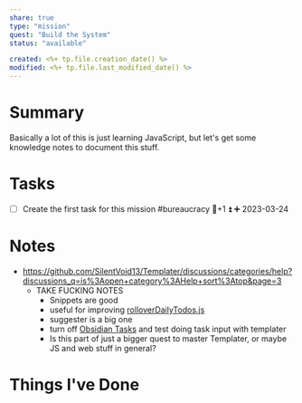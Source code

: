 ```yaml
---
share: true
type: "mission"
quest: "Build the System"
status: "available"

created: <%+ tp.file.creation_date() %> 
modified: <%+ tp.file.last_modified_date() %>
---
```

 
# Summary
Basically a lot of this is just learning JavaScript, but let's get some knowledge notes to document this stuff.
# Tasks
- [ ] Create the first task for this mission #bureaucracy 🥄+1 ⏫ ➕ 2023-03-24

# Notes
- https://github.com/SilentVoid13/Templater/discussions/categories/help?discussions_q=is%3Aopen+category%3AHelp+sort%3Atop&page=3
	- TAKE FUCKING NOTES
		- Snippets are good
		- useful for improving [rolloverDailyTodos.js](./00%20-%20Life%20Management%20System/06%20-%20Scripts/rolloverDailyTodos.js.md)
		- suggester is a big one
		- turn off [Obsidian Tasks](./Obsidian%20Tasks.md)  and test doing task input with templater
		- Is this part of just a bigger quest to master Templater, or maybe JS and web stuff in general?
# Things I've Done